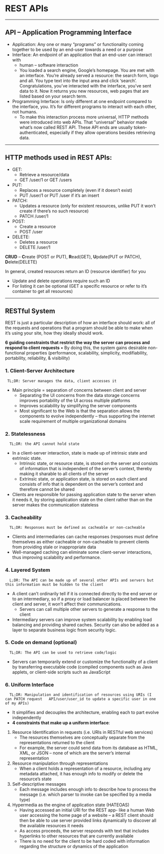 # REST APIs
--------------------------------
## API – Application Programming Interface
-	Application: Any one or many “programs” or functionality coming together to be used by an end-user towards a need or a purpose 
-	Interface: An endpoint of an application that an end-user can interact with
    -	human – software interaction
     - You loaded a search engine, Google’s homepage. You are met with an interface. You’re already served a resource: the search form, logo and all. You type text into   the input area and click ‘search’. Congratulations, you’ve interacted with the interface, you’ve sent data to it. Now it returns you new resources, web pages that are listed based on your search term.
-	Programming Interface: Is only different at one endpoint compared to the interface, you. It’s for different programs to interact with each other, not humans.
    -	To make this interaction process more universal, HTTP methods were introduced into web APIs. That “universal” behavior made what’s now called REST API. These API ends are usually token-authenticated, especially if they allow operations besides retrieving data.

--------------------------------
## HTTP methods used in REST APIs:
-	GET:
    -	Retrieve a resource/data
    -	GET /user/1 or GET /users
-	PUT:
    -	Replaces a resource completely (even if it doesn’t exist)
    -	PUT /user/1 or PUT /user if it’s an insert
-	PATCH:
    -	Updates a resource (only for existent resources, unlike PUT it won’t create if there’s no such resource)
    -	PATCH /user/1
-	POST:
    -	Create a resource
    -	POST /user
-	DELETE:
    -	Deletes a resource
    -	DELETE /user/1

**CRUD** – **C**reate (POST or PUT), **R**ead(GET), **U**pdate(PUT or PATCH), **D**elete(DELETE)

In general, created resources return an ID (resource identifier) for you
-	Update and delete operations require such an ID
-	For listing it can be optional (GET a specific resource or refer to it’s container to get all resources)

--------------------------
## RESTful System

REST is just a particular description of how an interface should work: all of the requests and operations that a program should be able to make when it’s using your site, how they ideally should work.

**6 guiding constraints that restrict the way the server can process and respond to client requests**
•	By doing this, the system gains desirable non-functional properties (performance, scalability, simplicity, modifiability, portability, reliability, & visibility)

### 1.	**Client-Server Architecture**
     TL;DR: Server manages the data, client accesses it
-	Main principle = separation of concerns between client and server
      -	Separating the UI concerns from the data storage concerns improves portability of the UI across multiple platforms
      -	Improves scalability by simplifying the server components
      -	Most significant to the Web is that the separation allows the components to evolve independently – thus supporting the internet scale requirement of multiple organizational domains
### 2.	**Statelessness**
      TL;DR: the API cannot hold state
-	In a client-server interaction, state is made up of intrinsic state and extrinsic state. 
      -	Intrinsic state, or resource state, is stored on the server and consists of information that is independent of the server’s context, thereby making it sharable to all clients of the server
      -	Extrinsic state, or application state, is stored on each client and consists of info that is dependent on the server’s context and therefore cannot be shared
-	Clients	are responsible for passing application state to the server when it needs it, by storing application state on the client rather than on the server makes the communication stateless
### 3.	**Cacheability**
      TL;DR: Responses must be defined as cacheable or non-cacheable
-	Clients and intermediaries can cache responses (responses must define themselves as either cacheable or non-cacheable to prevent clients from providing stale or inappropriate data
-	Well-managed caching can eliminate some client-server interactions, thus improving scalability and performance.
### 4.	**Layered System**
      L;DR: The API can be made up of several other APIs and servers but this information must be hidden to the client
-	A client can’t ordinarily tell if it is connected directly to the end server or to an intermediary, so if a proxy or load balancer is placed between the client and server, it won’t affect their communications.
      -	Servers can call multiple other servers to generate a response to the client
-	Intermediary servers can improve system scalability by enabling load balancing and providing shared caches. Security can also be added as a layer to separate business logic from security logic. 
### 5.	**Code on demand** (optional)
      TL;DR: The API can be used to retrieve code/logic
-   Servers can temporarily extend or customize the functionality of a client by transferring executable code (compiled components such as Java applets, or client-side scripts such as JavaScript
### 6.	**Uniform Interface**
      TL;DR: Manipulation and identification of resources using URIs (I can PATCH request   API/user/user_id to update a specific user in one of my APIs)
-	It simplifies and decouples the architecture, enabling each to part evolve independently
-	**4 constraints that make up a uniform interface**:
1.	Resource Identification in requests (i.e. URIs in RESTful web services)
      -	The resources themselves are conceptually separate from the representations returned to the client
      - For example, the server could send data from its database as HTML, XML, or JSON – none of which are the server’s internal representation
2.	Resource manipulation through representations
      -	When a client holds a representation of a resource, including any metadata attached, it has enough info to modify or delete the resource’s state
3.	Self-descriptive messages
      -	Each message includes enough info to describe how to process the message (i.e. which parser to invoke can be specified by a media type)
4.	Hypermedia as the engine of application state (HATEOAS)
      -	Having accessed an initial URI for the REST app- like a human Web user accessing the home page of a website – a REST client should then be able to use server provided links dynamically to discover all the available resources it needs
      -	As access proceeds, the server responds with text that includes hyperlinks to other resources that are currently available
      -	There is no need for the client to be hard coded with information regarding the structure or dynamics of the application

